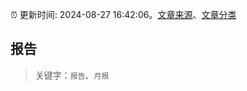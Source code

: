 :alarm_clock: 更新时间: 2024-08-27 16:42:06。[文章来源](/README.md)、[文章分类](/TAGS.md)

## 报告


> 关键字：`报告`、`月报`



